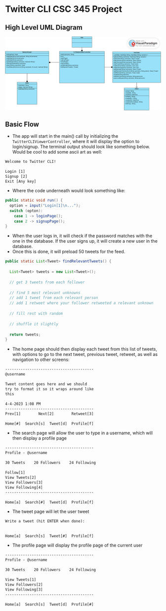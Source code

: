 # Twitter CLI CSC 345 Project

## High Level UML Diagram
<img src = "https://github.com/cezar-r/twittercli/blob/main/Untitled.png">

## Basic Flow 

- The app will start in the main() call by initializing the `TwitterCLIViewerController`, where it will display the option to login/signup. The terminal output should look like something below. Would be cool to add some ascii art as well:

```
Welcome to Twitter CLI!

Login [1]
Signup [2]
Exit [Any key]
```
- Where the code underneath would look something like:

```java
public static void run() {
  option = input("Login[1]\n...");
  switch (opton):
    case 1 -> loginPage();
    case 2 -> signupPage();
}
```

- When the user logs in, it will check if the password matches with the one in the database. If the user signs up, it will create a new user in the database. 
- Once this is done, it will preload 50 tweets for the feed.

```java
public static List<Tweet> findRelevantTweets() {

  List<Tweet> tweets = new List<Tweet>();

  // get 3 tweets from each follower
  
  // find 5 most relevant unknowns
  // add 1 tweet from each relevant person
  // add 1 retweet where your follower retweeted a relevant unknown 
  
  // fill rest with random
  
  // shuffle it slightly
  
  return tweets;
}
```

- The home page should then display each tweet from this list of tweets, with options to go to the next tweet, previous tweet, retweet, as well as navigation to other screens:
```
----------------------------------------
@username

Tweet content goes here and we should 
try to format it so it wraps around like
this

4-4-2023 1:08 PM
----------------------------------------
Prev[1]        Next[2]        Retweet[3]

Home[#]  Search[s]  Tweet[d]  Profile[f]
```

- The search page will allow the user to type in a username, which will then display a profile page
```
----------------------------------------
Profile - @username

30 Tweets    20 Followers    24 Following

Follow[1]
View Tweets[2]
View Followers[3]
View Following[4]
----------------------------------------

Home[a]  Search[#]  Tweet[d]  Profile[f]
```

- The tweet page will let the user tweet 
```
Write a tweet (hit ENTER when done):


Home[a]  Search[s]  Tweet[#]  Profile[f]
```

- The profile page will display the profile page of the current user
```
----------------------------------------
Profile - @username

30 Tweets    20 Followers    24 Following

View Tweets[1]
View Followers[2]
View Following[3]
----------------------------------------

Home[a]  Search[s]  Tweet[d]  Profile[#]
```
